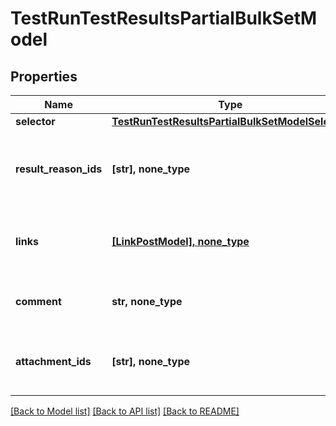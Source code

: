 # TestRunTestResultsPartialBulkSetModel


## Properties
Name | Type | Description | Notes
------------ | ------------- | ------------- | -------------
**selector** | [**TestRunTestResultsPartialBulkSetModelSelector**](TestRunTestResultsPartialBulkSetModelSelector.md) |  | [optional] 
**result_reason_ids** | **[str], none_type** | Unique IDs of result reasons to be assigned to test results | [optional] 
**links** | [**[LinkPostModel], none_type**](LinkPostModel.md) | Collection of links to be assigned to test results | [optional] 
**comment** | **str, none_type** | Comment to be added to test results | [optional] 
**attachment_ids** | **[str], none_type** | Unique IDs of files to be attached to test results | [optional] 

[[Back to Model list]](../README.md#documentation-for-models) [[Back to API list]](../README.md#documentation-for-api-endpoints) [[Back to README]](../README.md)


